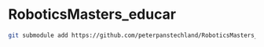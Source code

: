 # RoboticsMasters_educar
``` bash
git submodule add https://github.com/peterpanstechland/RoboticsMasters_educar.git frozen/RoboticsMasters_educar
```
